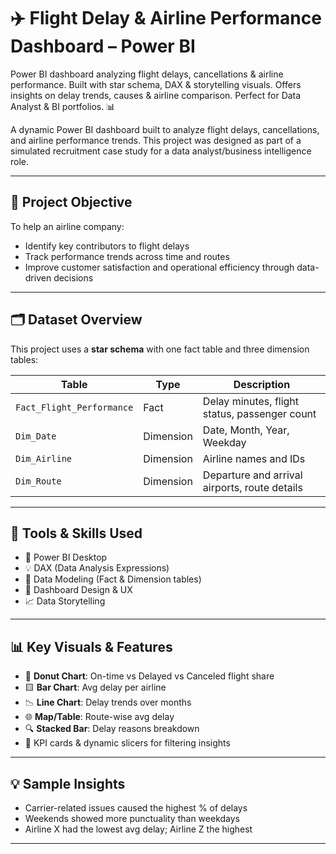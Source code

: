 # ✈️ Flight Delay & Airline Performance Dashboard – Power BI
Power BI dashboard analyzing flight delays, cancellations &amp; airline performance. Built with star schema, DAX &amp; storytelling visuals. Offers insights on delay trends, causes &amp; airline comparison. Perfect for Data Analyst &amp; BI portfolios. 📊

A dynamic Power BI dashboard built to analyze flight delays, cancellations, and airline performance trends. This project was designed as part of a simulated recruitment case study for a data analyst/business intelligence role.

---

## 📌 Project Objective

To help an airline company:
- Identify key contributors to flight delays
- Track performance trends across time and routes
- Improve customer satisfaction and operational efficiency through data-driven decisions

---

## 🗂️ Dataset Overview

This project uses a **star schema** with one fact table and three dimension tables:

| Table | Type | Description |
|-------|------|-------------|
| `Fact_Flight_Performance` | Fact | Delay minutes, flight status, passenger count |
| `Dim_Date` | Dimension | Date, Month, Year, Weekday |
| `Dim_Airline` | Dimension | Airline names and IDs |
| `Dim_Route` | Dimension | Departure and arrival airports, route details |

---

## 🔧 Tools & Skills Used

- 🧠 Power BI Desktop
- 💡 DAX (Data Analysis Expressions)
- 🧩 Data Modeling (Fact & Dimension tables)
- 🎯 Dashboard Design & UX
- 📈 Data Storytelling

---

## 📊 Key Visuals & Features

- 📌 **Donut Chart**: On-time vs Delayed vs Canceled flight share
- 🟨 **Bar Chart**: Avg delay per airline
- 📉 **Line Chart**: Delay trends over months
- 🌐 **Map/Table**: Route-wise avg delay
- 🔍 **Stacked Bar**: Delay reasons breakdown
- 🎯 KPI cards & dynamic slicers for filtering insights

---

## 💡 Sample Insights

- Carrier-related issues caused the highest % of delays
- Weekends showed more punctuality than weekdays
- Airline X had the lowest avg delay; Airline Z the highest

---


